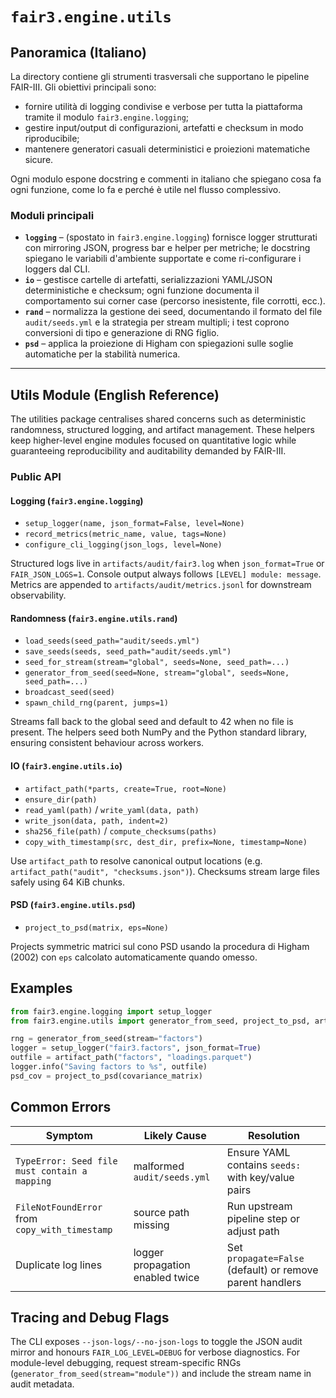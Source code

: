 # `fair3.engine.utils`

## Panoramica (Italiano)
La directory contiene gli strumenti trasversali che supportano le pipeline FAIR-III.
Gli obiettivi principali sono:

- fornire utilità di logging condivise e verbose per tutta la piattaforma tramite
  il modulo `fair3.engine.logging`;
- gestire input/output di configurazioni, artefatti e checksum in modo riproducibile;
- mantenere generatori casuali deterministici e proiezioni matematiche sicure.

Ogni modulo espone docstring e commenti in italiano che spiegano cosa fa ogni
funzione, come lo fa e perché è utile nel flusso complessivo.

### Moduli principali

- **`logging`** – (spostato in `fair3.engine.logging`) fornisce logger strutturati
  con mirroring JSON, progress bar e helper per metriche; le docstring spiegano
  le variabili d'ambiente supportate e come ri-configurare i loggers dal CLI.
- **`io`** – gestisce cartelle di artefatti, serializzazioni YAML/JSON
  deterministiche e checksum; ogni funzione documenta il comportamento sui
  corner case (percorso inesistente, file corrotti, ecc.).
- **`rand`** – normalizza la gestione dei seed, documentando il formato del file
  `audit/seeds.yml` e la strategia per stream multipli; i test coprono
  conversioni di tipo e generazione di RNG figlio.
- **`psd`** – applica la proiezione di Higham con spiegazioni sulle soglie
  automatiche per la stabilità numerica.

---

## Utils Module (English Reference)

The utilities package centralises shared concerns such as deterministic randomness, structured
logging, and artifact management. These helpers keep higher-level engine modules focused on
quantitative logic while guaranteeing reproducibility and auditability demanded by FAIR-III.

### Public API

#### Logging (`fair3.engine.logging`)
- `setup_logger(name, json_format=False, level=None)`
- `record_metrics(metric_name, value, tags=None)`
- `configure_cli_logging(json_logs, level=None)`

Structured logs live in `artifacts/audit/fair3.log` when `json_format=True` or
`FAIR_JSON_LOGS=1`. Console output always follows `[LEVEL] module: message`. Metrics are appended
to `artifacts/audit/metrics.jsonl` for downstream observability.

#### Randomness (`fair3.engine.utils.rand`)
- `load_seeds(seed_path="audit/seeds.yml")`
- `save_seeds(seeds, seed_path="audit/seeds.yml")`
- `seed_for_stream(stream="global", seeds=None, seed_path=...)`
- `generator_from_seed(seed=None, stream="global", seeds=None, seed_path=...)`
- `broadcast_seed(seed)`
- `spawn_child_rng(parent, jumps=1)`

Streams fall back to the global seed and default to 42 when no file is present. The helpers seed
both NumPy and the Python standard library, ensuring consistent behaviour across workers.

#### IO (`fair3.engine.utils.io`)
- `artifact_path(*parts, create=True, root=None)`
- `ensure_dir(path)`
- `read_yaml(path)` / `write_yaml(data, path)`
- `write_json(data, path, indent=2)`
- `sha256_file(path)` / `compute_checksums(paths)`
- `copy_with_timestamp(src, dest_dir, prefix=None, timestamp=None)`

Use `artifact_path` to resolve canonical output locations (e.g. `artifact_path("audit", "checksums.json")`).
Checksums stream large files safely using 64 KiB chunks.

#### PSD (`fair3.engine.utils.psd`)
- `project_to_psd(matrix, eps=None)`

Projects symmetric matrici sul cono PSD usando la procedura di Higham (2002) con
`eps` calcolato automaticamente quando omesso.

## Examples

```python
from fair3.engine.logging import setup_logger
from fair3.engine.utils import generator_from_seed, project_to_psd, artifact_path

rng = generator_from_seed(stream="factors")
logger = setup_logger("fair3.factors", json_format=True)
outfile = artifact_path("factors", "loadings.parquet")
logger.info("Saving factors to %s", outfile)
psd_cov = project_to_psd(covariance_matrix)
```

## Common Errors

| Symptom | Likely Cause | Resolution |
| --- | --- | --- |
| `TypeError: Seed file must contain a mapping` | malformed `audit/seeds.yml` | Ensure YAML contains `seeds:` with key/value pairs |
| `FileNotFoundError` from `copy_with_timestamp` | source path missing | Run upstream pipeline step or adjust path |
| Duplicate log lines | logger propagation enabled twice | Set `propagate=False` (default) or remove parent handlers |

## Tracing and Debug Flags

The CLI exposes `--json-logs/--no-json-logs` to toggle the JSON audit mirror and honours
`FAIR_LOG_LEVEL=DEBUG` for verbose diagnostics. For module-level debugging, request
stream-specific RNGs (`generator_from_seed(stream="module"))` and include the stream name in
audit metadata.

